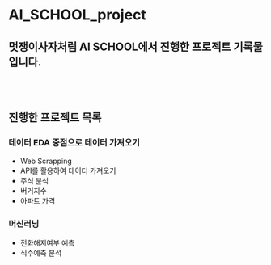 # AI_SCHOOL_project
## 멋쟁이사자처럼 AI SCHOOL에서 진행한 프로젝트 기록물입니다.
<br/><br/>
## 진행한 프로젝트 목록
### 데이터 EDA 중점으로 데이터 가져오기
* Web Scrapping
* API를 활용하여 데이터 가져오기
* 주식 분석
* 버거지수
* 아파트 가격

### 머신러닝
* 전화해지여부 예측
* 식수예측 분석 
